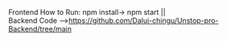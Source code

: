 Frontend
How to Run:
npm install->
npm start ||  
Backend Code -->https://github.com/Dalui-chingu/Unstop-pro-Backend/tree/main
